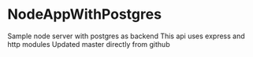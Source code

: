 # NodeAppWithPostgres
Sample node server with postgres as backend
This api uses express and http modules
Updated master directly from github
